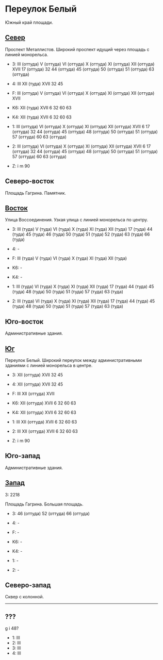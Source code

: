 # Переулок Белый

Южный край площади.

## [Север](./10500100.md)

Проспект Металлистов.
Широкий проспект идущий через площадь с линией монорельса.

* 3:    III (оттуда)    V (оттуда)      VI (оттуда)     X (оттуда)      XI (оттуда)
        XII (оттуда)    XVII
        17 (оттуда)     32      44 (оттуда)     45 (оттуда)     50 (оттуда)
        51 (оттуда)     63 (оттуда)
* 4:    III     XII (туда)      XVII
        32      45
* F:    III (оттуда)    V (оттуда)      VI (оттуда)     X (оттуда)
        XI (оттуда)     XII (оттуда)    XVII

* K6:   XII (туда)  XVII
        6   32  60  63
* K4:   XII (туда)  XVII
        6   32  60  63
* 1:    III (оттуда)    VI (оттуда) X (оттуда)  XI (оттуда) XII (оттуда)    XVII
        6   17 (оттуда) 32  44 (оттуда) 45 (оттуда) 48 (оттуда) 50 (оттуда) 51 (оттуда) 57 (оттуда) 60  63 (оттуда)
* 2:    III (оттуда)    VI (оттуда) X (оттуда)  XI (оттуда) XII (оттуда)    XVII
        6   17 (оттуда) 32  44 (оттуда) 45 (оттуда) 48 (оттуда) 50 (оттуда) 51 (оттуда) 57 (оттуда) 60  63 (оттуда)

* Z:    i   m
        90

## Северо-восток

Площадь Гагрина.
Памятник.

## [Восток](./510100.md)

Улица Воссоединения.
Узкая улица с линией монорельса по центру.

* 3:    III (туда)      V (туда)        VI (туда)       X (туда)        XI (туда)
        XII (туда)
        17 (туда)       44 (туда)       45 (туда)       46 (туда)       50 (туда)
        51 (туда)       52 (туда)       63 (туда)       66 (туда)
* 4:    -
* F:    III (туда)      V (туда)        VI (туда)       X (туда)
        XI (туда)       XII (туда)

* K6:   -
* K4:   -
* 1:    III (туда)  VI (туда)   X (туда)    XI (туда)   XII (туда)
        17 (туда)   44 (туда)   45 (туда)   48 (туда)   50 (туда)   51 (туда)   57 (туда)   63 (туда)
* 2:    III (туда)  VI (туда)   X (туда)    XI (туда)   XII (туда)
        17 (туда)   44 (туда)   45 (туда)   48 (туда)   50 (туда)   51 (туда)   57 (туда)   63 (туда)

## Юго-восток

Административные здания.

## [Юг](./10500125.md)

Переулок Белый.
Широкий переулок между административными зданиями с линией монорельса в центре.

* 3:    XII (оттуда)    XVII    32      45
* 4:    XII (оттуда)    XVII    32      45
* F:    III XII (оттуда)    XVII

* K6:   XII (оттуда)    XVII
        6   32  60  63
* K4:   XII (оттуда)    XVII
        6   32  60  63
* 1:    III XII (оттуда)    XVII
        6   32  60  63
* 2:    III XII (оттуда)    XVII
        6   32  60  63

* Z:    i   m
        90

## Юго-запад

Административные здания.

## [Запад](./490100.md)

З:  2218

Площадь Гагрина.
Большая площадь.

* 3:    46 (оттуда) 52 (оттуда) 66 (оттуда)
* 4:    -
* F:    -

* K6:   -
* K4:   -
* 1:    -
* 2:    -

## Северо-запад

Сквер с колонной.

----

## ???

g   i
48?

* 1:    III
* 2:    III
* 3:    III
* 4:    III
